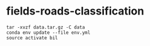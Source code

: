 # fields-roads-classification

```
tar -xvzf data.tar.gz -C data
conda env update --file env.yml
source activate bil
```
